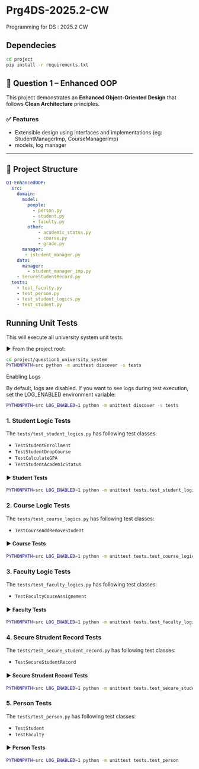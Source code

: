 # Prg4DS-2025.2-CW
Programming for DS : 2025.2 CW

## Dependecies
```bash
cd project
pip install -r requirements.txt
```

## 📌 Question 1 – Enhanced OOP

This project demonstrates an **Enhanced Object-Oriented Design** that follows **Clean Architecture** principles.

### ✅ Features
- Extensible design using interfaces and implementations (eg: StudentManagerImp, CourseManagerImp)
- models, log manager

---

## 📂 Project Structure

```yaml
Q1-EnhancedOOP:
  src:
    domain:
      model:
        people:
          - person.py
          - student.py
          - faculty.py
        other:
            - academic_status.py
            - course.py
            - grade.py
      manager:
       - istudent_manager.py
    data:
      manager:
        - student_manager_imp.py
    - SecureStudentRecord.py
  tests:
    - test_faculty.py
    - test_person.py
    - test_student_logics.py
    - test_student.py
```

## Running Unit Tests

This will execute all university system unit tests.

▶️  From the project root:

```bash
cd project/question1_university_system
PYTHONPATH=src python -m unittest discover -s tests
```

Enabling Logs

By default, logs are disabled.
If you want to see logs during test execution, set the LOG_ENABLED environment variable:

```bash
PYTHONPATH=src LOG_ENABLED=1 python -m unittest discover -s tests
```

### 1. Student Logic Tests

The `tests/test_student_logics.py` has following test classes:

- `TestStudentEnrollment`
- `TestStudentDropCourse`
- `TestCalculateGPA`
- `TestStudentAcademicStatus`

#### ▶️ Student Tests
```bash
PYTHONPATH=src LOG_ENABLED=1 python -m unittest tests.test_student_logics
```

### 2. Course Logic Tests

The `tests/test_course_logics.py` has following test classes:

- `TestCourseAddRemoveStudent`

#### ▶️ Course Tests
```bash
PYTHONPATH=src LOG_ENABLED=1 python -m unittest tests.test_course_logics
```

### 3. Faculty Logic Tests

The `tests/test_faculty_logics.py` has following test classes:

- `TestFacultyCouseAssignement`

#### ▶️ Faculty Tests
```bash
PYTHONPATH=src LOG_ENABLED=1 python -m unittest tests.test_faculty_logics
```

### 4. Secure Strudent Record Tests

The `tests/test_secure_student_record.py` has following test classes:

- `TestSecureStudentRecord`

#### ▶️ Secure Strudent Record Tests
```bash
PYTHONPATH=src LOG_ENABLED=1 python -m unittest tests.test_secure_student_record
```

### 5. Person Tests

The `tests/test_person.py` has following test classes:

- `TestStudent`
- `TestFaculty`

#### ▶️ Person Tests
```bash
PYTHONPATH=src LOG_ENABLED=1 python -m unittest tests.test_person
```